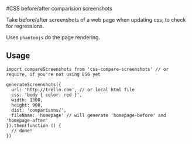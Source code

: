 #CSS before/after comparision screenshots

Take before/after screenshots of a web page when updating css, to check for regressions.

Uses `phantomjs` do the page rendering.

## Usage
```
import compareScreenshots from 'css-compare-screenshots' // or require, if you're not using ES6 yet

generateScreenshots({
  url: 'http://trello.com', // or local html file
  css: 'body { color: red }',
  width: 1300,
  height: 900,
  dist: 'comparisons/',
  fileName: 'homepage' // will generate 'homepage-before' and 'homepage-after'
}).then(function () {
  // done!
})
```
